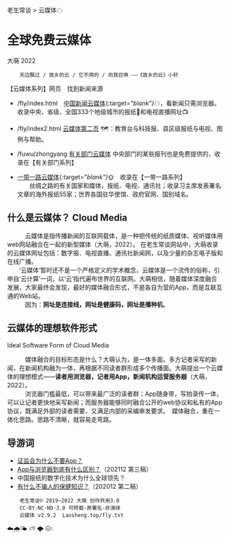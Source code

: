 老生常谈 > 云媒体☁

全球免费云媒体
===============
大萌 2022

		天边飘过 / 故乡的云 / 它不停的 / 向我召唤 ——《故乡的云》小轩

【云媒体系列】网页　找到新闻来源  

  + /fly/index.html　[中国新闻云媒体](fly){:target="_blank"}_☁，看新闻只需浏览器。　收录中央、省级、全国333个地级城市的报纸📰和电视直播网址📺

  + /fly/index2.html [云媒体第二页](fly/index2.html) 🗺️：教育台与科技报、县区级报纸与电视、图例与帮助。

  + /fuwu/zhongyang [有关部门云媒体](fuwu/zhongyang) 中央部门的某些报刊也是免费提供的，收录在【有关部门系列】

  + [一带一路云媒体](ydyl){:target="_blank"}_🌞　收录在【一带一路系列】  
　　丝绸之路的有关国家和媒体，报纸、电视、通讯社；收录习主席发表署名文章的海外报纸55家；世界各国驻华使馆、政府官网、国别域名。


什么是云媒体？ Cloud Media
-------------------------
　　　云媒体是指传播新闻的互联网载体，是一种把传统的纸质媒体、视听媒体用web网站融合在一起的新型媒体（大萌，2022）。 在老生常谈网站中，大萌收录的云媒体网址包括：数字报、电视直播、通讯社新闻网，以及少量的杂志电子版和在线广播。  
　　‘云媒体’暂时还不是一个严格定义的学术概念，云媒体是一个流传的俗称，引申自‘云计算’一词，以‘云’指代遍布世界的互联网。大萌相信，随着媒体深度融合发展，大家最终会发现，最好的媒体融合形式，不是各自为营的App，而是互联互通的Web站。  
　　　因为：<b>网址是连接线，网址是健康码，网址是播种机</b>。

云媒体的理想软件形式 
-------------------
Ideal Software Form of Cloud Media

　　　媒体融合的目标形态是什么？大萌认为，是一体多面。多方记者采写的新闻，在新闻机构融为一体，再根据不同读者群形成多个传播面。大萌提出一个云媒体的理想模式——<b>读者用浏览器，记者用App，新闻机构运营服务器</b>（大萌，2022）。<br>
　　　浏览器门槛最低，可以带来最广泛的读者群；App随身带，写拍录传一体，可以让记者更快地采写新闻；而服务器能够同时融合公开的web协议和私有的App协议，既满足外部的读者需要，又满足内部的采编审发要求。　媒体融合，重在一体化思路。思路不清晰，就容易走弯路。

导游词
------

+ [证监会为什么不要App？](c/8-证券信息披露的法定媒体.txt)
+ [App与浏览器到底有什么区别？](changtan/App和浏览器的三个区别.txt)（202112 第三稿）
+ 中国报纸的数字化技术为什么全球领先？
+ [有什么不骗人的保健知识？](c/6-权威的医疗保健类报纸.txt)（202012 第二稿）  


```
	老生常谈© 2019~2022 大萌 创作共用3.0
	CC-BY-NC-ND-3.0 可转载-原署名-非演绎
	云媒体 v2.9.2	Laosheng.top/fly.txt
```

☁️🌧️🌤 ⛅ 🌩 ⊙💧
